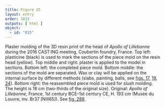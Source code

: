 ```yaml
---
title: Figure 15
layout: entry
order: 1015
outputs: [ html ]
object:
  - id: "015"
---
```


Plaster molding of the 3D resin print of the head of *Apollo of Lillebonne* during the 2016 CAST:ING meeting, Coubertin foundry, France. Top left: plasticine (black) is used to mark the sections of the piece mold on the resin head (yellow). Top middle and right: plaster is applied to the model in sections. Bottom left: the completed piece mold. Bottom middle: the sections of the mold are separated. Wax or clay will be applied on the internal surface by different methods (slabs, painting, balls, see [figs. 17](/visual-atlas/017/), [19](/visual-atlas/019/), [24](/visual-atlas/024/)). Bottom right: the reassembled piece mold is used for slush molding. The height is 18 cm (two-thirds of the original size). Original: *Apollo of Lillebonne*, France, 1st century BCE–1st century CE, H. 193 cm (Musée du Louvre, inv. Br37 [NIII65]). See [fig. 288](/visual-atlas/288/).
